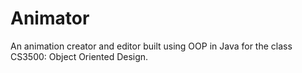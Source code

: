 # Animator
An animation creator and editor built using OOP in Java for the class CS3500: Object Oriented Design.
